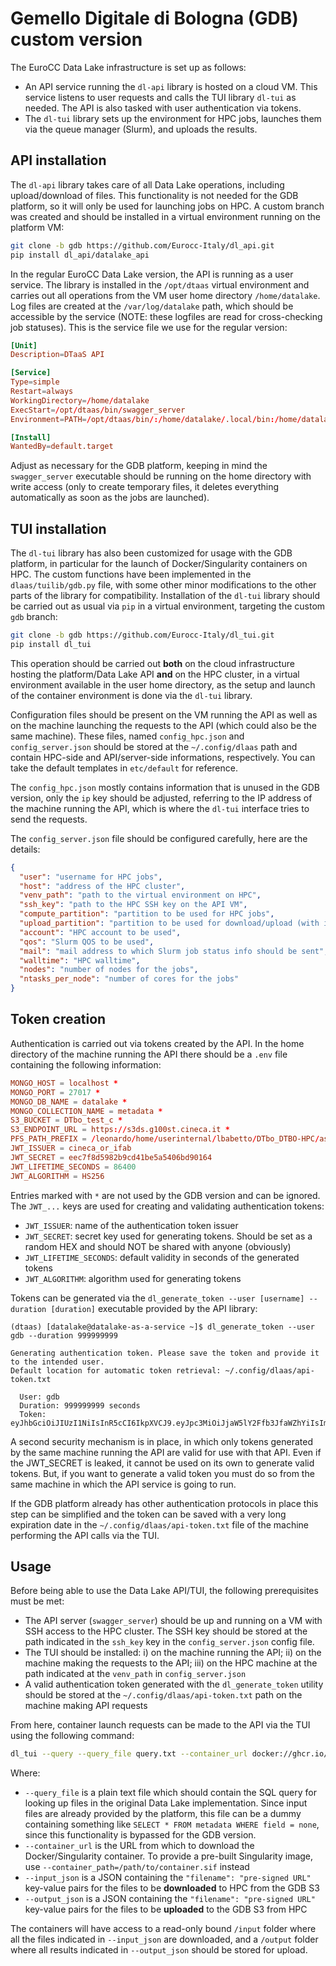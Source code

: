 # Gemello Digitale di Bologna (GDB) custom version

The EuroCC Data Lake infrastructure is set up as follows:

  - An API service running the `dl-api` library is hosted on a cloud VM. This service listens to user requests and calls the TUI library `dl-tui` as needed. The API is also tasked with user authentication via tokens.
  - The `dl-tui` library sets up the environment for HPC jobs, launches them via the queue manager (Slurm), and uploads the results.

## API installation

The `dl-api` library takes care of all Data Lake operations, including upload/download of files. This functionality is not needed for the GDB platform, so it will only be used for launching jobs on HPC. A custom branch was created and should be installed in a virtual environment running on the platform VM:

```bash
git clone -b gdb https://github.com/Eurocc-Italy/dl_api.git
pip install dl_api/datalake_api
```

In the regular EuroCC Data Lake version, the API is running as a user service. The library is installed in the `/opt/dtaas` virtual environment and carries out all operations from the VM user home directory `/home/datalake`. Log files are created at the `/var/log/datalake` path, which should be accessible by the service (NOTE: these logfiles are read for cross-checking job statuses). This is the service file we use for the regular version:

```toml
[Unit]
Description=DTaaS API

[Service]
Type=simple
Restart=always
WorkingDirectory=/home/datalake
ExecStart=/opt/dtaas/bin/swagger_server
Environment=PATH=/opt/dtaas/bin/:/home/datalake/.local/bin:/home/datalake/bin:/usr/local/bin:/usr/bin:/usr/local/sbin:/usr/sbin

[Install]
WantedBy=default.target
```

Adjust as necessary for the GDB platform, keeping in mind the `swagger_server` executable should be running on the home directory with write access (only to create temporary files, it deletes everything automatically as soon as the jobs are launched).

## TUI installation

The `dl-tui` library has also been customized for usage with the GDB platform, in particular for the launch of Docker/Singularity containers on HPC. The custom functions have been implemented in the `dlaas/tuilib/gdb.py` file, with some other minor modifications to the other parts of the library for compatibility. Installation of the `dl-tui` library should be carried out as usual via `pip` in a virtual environment, targeting the custom `gdb` branch:

```bash
git clone -b gdb https://github.com/Eurocc-Italy/dl_tui.git
pip install dl_tui
```

This operation should be carried out **both** on the cloud infrastructure hosting the platform/Data Lake API **and** on the HPC cluster, in a virtual environment available in the user home directory, as the setup and launch of the container environment is done via the `dl-tui` library.

Configuration files should be present on the VM running the API as well as on the machine launching the requests to the API (which could also be the same machine). These files, named `config_hpc.json` and `config_server.json` should be stored at the `~/.config/dlaas` path and contain HPC-side and API/server-side informations, respectively. You can take the default templates in `etc/default` for reference.

The `config_hpc.json` mostly contains information that is unused in the GDB version, only the `ip` key should be adjusted, referring to the IP address of the machine running the API, which is where the `dl-tui` interface tries to send the requests. 

The `config_server.json` file should be configured carefully, here are the details:

```json
{
  "user": "username for HPC jobs",
  "host": "address of the HPC cluster",
  "venv_path": "path to the virtual environment on HPC",
  "ssh_key": "path to the HPC SSH key on the API VM",
  "compute_partition": "partition to be used for HPC jobs",
  "upload_partition": "partition to be used for download/upload (with internet access)",
  "account": "HPC account to be used",
  "qos": "Slurm QOS to be used",
  "mail": "mail address to which Slurm job status info should be sent",
  "walltime": "HPC walltime",
  "nodes": "number of nodes for the jobs",
  "ntasks_per_node": "number of cores for the jobs"
}
```

## Token creation

Authentication is carried out via tokens created by the API. In the home directory of the machine running the API there should be a `.env` file containing the following information:

```toml
MONGO_HOST = localhost *
MONGO_PORT = 27017 *
MONGO_DB_NAME = datalake *
MONGO_COLLECTION_NAME = metadata *
S3_BUCKET = DTbo_test_c *
S3_ENDPOINT_URL = https://s3ds.g100st.cineca.it *
PFS_PATH_PREFIX = /leonardo/home/userinternal/lbabetto/DTbo_DTBO-HPC/assets/lidar *
JWT_ISSUER = cineca_or_ifab
JWT_SECRET = eec7f8d5982b9cd41be5a5406bd90164
JWT_LIFETIME_SECONDS = 86400
JWT_ALGORITHM = HS256
```

Entries marked with `*` are not used by the GDB version and can be ignored. The `JWT_...` keys are used for creating and validating authentication tokens:

  - `JWT_ISSUER`: name of the authentication token issuer
  - `JWT_SECRET`: secret key used for generating tokens. Should be set as a random HEX and should NOT be shared with anyone (obviously)
  - `JWT_LIFETIME_SECONDS`: default validity in seconds of the generated tokens
  - `JWT_ALGORITHM`: algorithm used for generating tokens

Tokens can be generated via the `dl_generate_token --user [username] --duration [duration]` executable provided by the API library:

```
(dtaas) [datalake@datalake-as-a-service ~]$ dl_generate_token --user gdb --duration 999999999

Generating authentication token. Please save the token and provide it to the intended user.
Default location for automatic token retrieval: ~/.config/dlaas/api-token.txt

  User: gdb
  Duration: 999999999 seconds
  Token: eyJhbGciOiJIUzI1NiIsInR5cCI6IkpXVCJ9.eyJpc3MiOiJjaW5lY2Ffb3JfaWZhYiIsImlhdCI6MTczOTUyMzkwMCwiZXhwIjoyNzM5NTIzODk5LCJzdWIiOiJnZGIifQ.WtQoMHFvPdvvhkl3OWZd2VUxj7zgiepAL6vT9VmCIXQ
```

A second security mechanism is in place, in which only tokens generated by the same machine running the API are valid for use with that API. Even if the JWT_SECRET is leaked, it cannot be used on its own to generate valid tokens. But, if you want to generate a valid token you must do so from the same machine in which the API service is going to run.

If the GDB platform already has other authentication protocols in place this step can be simplified and the token can be saved with a very long expiration date in the `~/.config/dlaas/api-token.txt` file of the machine performing the API calls via the TUI.

## Usage

Before being able to use the Data Lake API/TUI, the following prerequisites must be met:

  - The API server (`swagger_server`) should be up and running on a VM with SSH access to the HPC cluster. The SSH key should be stored at the path indicated in the `ssh_key` key in the `config_server.json` config file.
  - The TUI should be installed: i) on the machine running the API; ii) on the machine making the requests to the API; iii) on the HPC machine at the path indicated at the `venv_path` in `config_server.json`
  - A valid authentication token generated with the `dl_generate_token` utility should be stored at the `~/.config/dlaas/api-token.txt` path on the machine making API requests

From here, container launch requests can be made to the API via the TUI using the following command:

```bash
dl_tui --query --query_file query.txt --container_url docker://ghcr.io/lbabetto/gdb-hpc-integration:main --input_json input.json --output_json output.json
```

Where:

  - `--query_file` is a plain text file which should contain the SQL query for looking up files in the original Data Lake implementation. Since input files are already provided by the platform, this file can be a dummy containing something like `SELECT * FROM metadata WHERE field = none`, since this functionality is bypassed for the GDB version.
  - `--container_url` is the URL from which to download the Docker/Singularity container. To provide a pre-built Singularity image, use `--container_path=/path/to/container.sif` instead
  - `--input_json` is a JSON containing the `"filename": "pre-signed URL"` key-value pairs for the files to be **downloaded** to HPC from the GDB S3
  - `--output_json` is a JSON containing the `"filename": "pre-signed URL"` key-value pairs for the files to be **uploaded** to the GDB S3 from HPC

The containers will have access to a read-only bound `/input` folder where all the files indicated in `--input_json` are downloaded, and a `/output` folder where all results indicated in `--output_json` should be stored for upload.